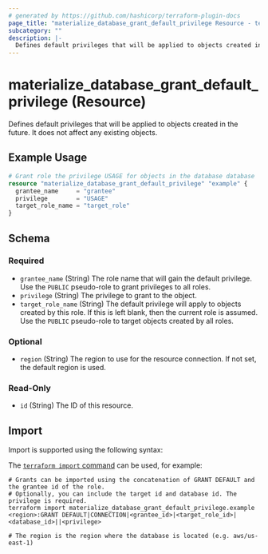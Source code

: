 ```yaml
---
# generated by https://github.com/hashicorp/terraform-plugin-docs
page_title: "materialize_database_grant_default_privilege Resource - terraform-provider-materialize"
subcategory: ""
description: |-
  Defines default privileges that will be applied to objects created in the future. It does not affect any existing objects.
---
```


# materialize_database_grant_default_privilege (Resource)

Defines default privileges that will be applied to objects created in the future. It does not affect any existing objects.

## Example Usage

```terraform
# Grant role the privilege USAGE for objects in the database database
resource "materialize_database_grant_default_privilege" "example" {
  grantee_name     = "grantee"
  privilege        = "USAGE"
  target_role_name = "target_role"
}
```

<!-- schema generated by tfplugindocs -->
## Schema

### Required

- `grantee_name` (String) The role name that will gain the default privilege. Use the `PUBLIC` pseudo-role to grant privileges to all roles.
- `privilege` (String) The privilege to grant to the object.
- `target_role_name` (String) The default privilege will apply to objects created by this role. If this is left blank, then the current role is assumed. Use the `PUBLIC` pseudo-role to target objects created by all roles.

### Optional

- `region` (String) The region to use for the resource connection. If not set, the default region is used.

### Read-Only

- `id` (String) The ID of this resource.

## Import

Import is supported using the following syntax:

The [`terraform import` command](https://developer.hashicorp.com/terraform/cli/commands/import) can be used, for example:

```shell
# Grants can be imported using the concatenation of GRANT DEFAULT and the grantee id of the role.
# Optionally, you can include the target id and database id. The privilege is required.
terraform import materialize_database_grant_default_privilege.example <region>:GRANT DEFAULT|CONNECTION|<grantee_id>|<target_role_id>|<database_id>||<privilege>

# The region is the region where the database is located (e.g. aws/us-east-1)
```
